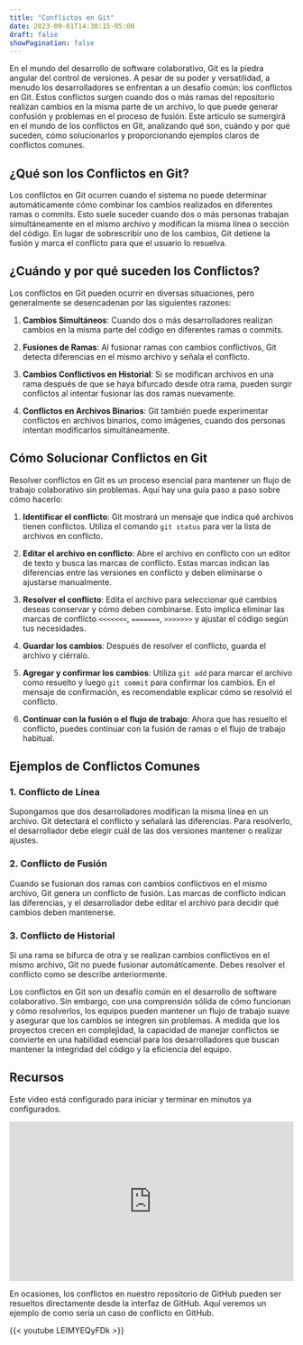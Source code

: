 ```yaml
---
title: "Conflictos en Git"
date: 2023-09-01T14:30:15-05:00
draft: false
showPagination: false
---
```


En el mundo del desarrollo de software colaborativo, Git es la piedra angular del control de versiones. A pesar de su poder y versatilidad, a menudo los desarrolladores se enfrentan a un desafío común: los conflictos en Git. Estos conflictos surgen cuando dos o más ramas del repositorio realizan cambios en la misma parte de un archivo, lo que puede generar confusión y problemas en el proceso de fusión. Este artículo se sumergirá en el mundo de los conflictos en Git, analizando qué son, cuándo y por qué suceden, cómo solucionarlos y proporcionando ejemplos claros de conflictos comunes.

## ¿Qué son los Conflictos en Git?

Los conflictos en Git ocurren cuando el sistema no puede determinar automáticamente cómo combinar los cambios realizados en diferentes ramas o commits. Esto suele suceder cuando dos o más personas trabajan simultáneamente en el mismo archivo y modifican la misma línea o sección del código. En lugar de sobrescribir uno de los cambios, Git detiene la fusión y marca el conflicto para que el usuario lo resuelva.

## ¿Cuándo y por qué suceden los Conflictos?

Los conflictos en Git pueden ocurrir en diversas situaciones, pero generalmente se desencadenan por las siguientes razones:

1. **Cambios Simultáneos**: Cuando dos o más desarrolladores realizan cambios en la misma parte del código en diferentes ramas o commits.

2. **Fusiones de Ramas**: Al fusionar ramas con cambios conflictivos, Git detecta diferencias en el mismo archivo y señala el conflicto.

3. **Cambios Conflictivos en Historial**: Si se modifican archivos en una rama después de que se haya bifurcado desde otra rama, pueden surgir conflictos al intentar fusionar las dos ramas nuevamente.

4. **Conflictos en Archivos Binarios**: Git también puede experimentar conflictos en archivos binarios, como imágenes, cuando dos personas intentan modificarlos simultáneamente.

## Cómo Solucionar Conflictos en Git

Resolver conflictos en Git es un proceso esencial para mantener un flujo de trabajo colaborativo sin problemas. Aquí hay una guía paso a paso sobre cómo hacerlo:

1. **Identificar el conflicto**: Git mostrará un mensaje que indica qué archivos tienen conflictos. Utiliza el comando `git status` para ver la lista de archivos en conflicto.

2. **Editar el archivo en conflicto**: Abre el archivo en conflicto con un editor de texto y busca las marcas de conflicto. Estas marcas indican las diferencias entre las versiones en conflicto y deben eliminarse o ajustarse manualmente.

3. **Resolver el conflicto**: Edita el archivo para seleccionar qué cambios deseas conservar y cómo deben combinarse. Esto implica eliminar las marcas de conflicto `<<<<<<<`, `=======`, `>>>>>>>` y ajustar el código según tus necesidades.

4. **Guardar los cambios**: Después de resolver el conflicto, guarda el archivo y ciérralo.

5. **Agregar y confirmar los cambios**: Utiliza `git add` para marcar el archivo como resuelto y luego `git commit` para confirmar los cambios. En el mensaje de confirmación, es recomendable explicar cómo se resolvió el conflicto.

6. **Continuar con la fusión o el flujo de trabajo**: Ahora que has resuelto el conflicto, puedes continuar con la fusión de ramas o el flujo de trabajo habitual.

## Ejemplos de Conflictos Comunes

### 1. Conflicto de Línea

Supongamos que dos desarrolladores modifican la misma línea en un archivo. Git detectará el conflicto y señalará las diferencias. Para resolverlo, el desarrollador debe elegir cuál de las dos versiones mantener o realizar ajustes.

### 2. Conflicto de Fusión

Cuando se fusionan dos ramas con cambios conflictivos en el mismo archivo, Git genera un conflicto de fusión. Las marcas de conflicto indican las diferencias, y el desarrollador debe editar el archivo para decidir qué cambios deben mantenerse.

### 3. Conflicto de Historial

Si una rama se bifurca de otra y se realizan cambios conflictivos en el mismo archivo, Git no puede fusionar automáticamente. Debes resolver el conflicto como se describe anteriormente.

Los conflictos en Git son un desafío común en el desarrollo de software colaborativo. Sin embargo, con una comprensión sólida de cómo funcionan y cómo resolverlos, los equipos pueden mantener un flujo de trabajo suave y asegurar que los cambios se integren sin problemas. A medida que los proyectos crecen en complejidad, la capacidad de manejar conflictos se convierte en una habilidad esencial para los desarrolladores que buscan mantener la integridad del código y la eficiencia del equipo.

## Recursos

Este video está configurado para iniciar y terminar en minutos ya configurados.

<!-- 14 minutos -->
<div style="position: relative; padding-bottom: 56.25%; height: 0; overflow: hidden;">
  <iframe style="position: absolute; top: 0; left: 0; width: 100%; height: 100%; border:0;" src="https://www.youtube.com/embed/3GymExBkKjE?start=6546&end=7421" title="YouTube video player" frameborder="0" allow="accelerometer; autoplay; clipboard-write; encrypted-media; gyroscope; picture-in-picture; web-share" allowfullscreen></iframe>
</div>

En ocasiones, los conflictos en nuestro repositorio de GitHub pueden ser resueltos directamente desde la interfaz de GitHub. Aquí veremos un ejemplo de como sería un caso de conflicto en GitHub.

<!-- 9 minutos -->

{{< youtube LEIMYEQyFDk >}}
